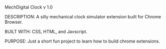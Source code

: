 MechDigital Clock v 1.0

DESCRIPTION: A silly mechanical clock simulator extension built for Chrome Browser. 

BUILT WITH: CSS, HTML, and Javscript. 

PURPOSE: Just a short fun project to learn how to build chrome extensions.